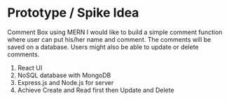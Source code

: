 # Prototype / Spike Idea

Comment Box using MERN
I would like to build a simple comment function where user can put his/her name and comment. The comments will be saved on a database. Users might also be able to update or delete comments. 

1.	React UI
2.	NoSQL database with MongoDB
3.	Express.js and Node.js for server
4.	Achieve Create and Read first then Update and Delete
